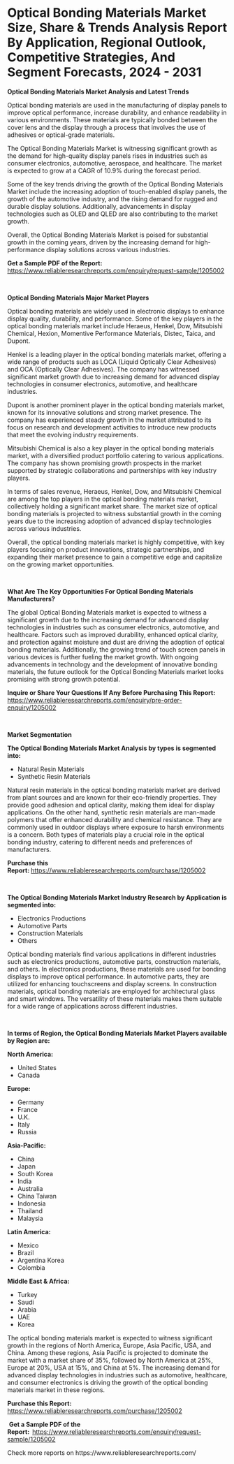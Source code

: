 <p><h1>Optical Bonding Materials Market Size, Share & Trends Analysis Report By Application, Regional Outlook, Competitive Strategies, And Segment Forecasts, 2024 - 2031</h1></p><p><strong>Optical Bonding Materials Market Analysis and Latest Trends</strong></p>
<p><p>Optical bonding materials are used in the manufacturing of display panels to improve optical performance, increase durability, and enhance readability in various environments. These materials are typically bonded between the cover lens and the display through a process that involves the use of adhesives or optical-grade materials.</p><p>The Optical Bonding Materials Market is witnessing significant growth as the demand for high-quality display panels rises in industries such as consumer electronics, automotive, aerospace, and healthcare. The market is expected to grow at a CAGR of 10.9% during the forecast period.</p><p>Some of the key trends driving the growth of the Optical Bonding Materials Market include the increasing adoption of touch-enabled display panels, the growth of the automotive industry, and the rising demand for rugged and durable display solutions. Additionally, advancements in display technologies such as OLED and QLED are also contributing to the market growth.</p><p>Overall, the Optical Bonding Materials Market is poised for substantial growth in the coming years, driven by the increasing demand for high-performance display solutions across various industries.</p></p>
<p><strong>Get a Sample PDF of the Report:&nbsp;</strong> <a href="https://www.reliableresearchreports.com/enquiry/request-sample/1205002">https://www.reliableresearchreports.com/enquiry/request-sample/1205002</a></p>
<p>&nbsp;</p>
<p><strong>Optical Bonding Materials Major Market Players</strong></p>
<p><p>Optical bonding materials are widely used in electronic displays to enhance display quality, durability, and performance. Some of the key players in the optical bonding materials market include Heraeus, Henkel, Dow, Mitsubishi Chemical, Hexion, Momentive Performance Materials, Distec, Taica, and Dupont.</p><p>Henkel is a leading player in the optical bonding materials market, offering a wide range of products such as LOCA (Liquid Optically Clear Adhesives) and OCA (Optically Clear Adhesives). The company has witnessed significant market growth due to increasing demand for advanced display technologies in consumer electronics, automotive, and healthcare industries.</p><p>Dupont is another prominent player in the optical bonding materials market, known for its innovative solutions and strong market presence. The company has experienced steady growth in the market attributed to its focus on research and development activities to introduce new products that meet the evolving industry requirements.</p><p>Mitsubishi Chemical is also a key player in the optical bonding materials market, with a diversified product portfolio catering to various applications. The company has shown promising growth prospects in the market supported by strategic collaborations and partnerships with key industry players.</p><p>In terms of sales revenue, Heraeus, Henkel, Dow, and Mitsubishi Chemical are among the top players in the optical bonding materials market, collectively holding a significant market share. The market size of optical bonding materials is projected to witness substantial growth in the coming years due to the increasing adoption of advanced display technologies across various industries.</p><p>Overall, the optical bonding materials market is highly competitive, with key players focusing on product innovations, strategic partnerships, and expanding their market presence to gain a competitive edge and capitalize on the growing market opportunities.</p></p>
<p>&nbsp;</p>
<p><strong>What Are The Key Opportunities For Optical Bonding Materials Manufacturers?</strong></p>
<p><p>The global Optical Bonding Materials market is expected to witness a significant growth due to the increasing demand for advanced display technologies in industries such as consumer electronics, automotive, and healthcare. Factors such as improved durability, enhanced optical clarity, and protection against moisture and dust are driving the adoption of optical bonding materials. Additionally, the growing trend of touch screen panels in various devices is further fueling the market growth. With ongoing advancements in technology and the development of innovative bonding materials, the future outlook for the Optical Bonding Materials market looks promising with strong growth potential.</p></p>
<p><strong>Inquire or Share Your Questions If Any Before Purchasing This Report:</strong> <a href="https://www.reliableresearchreports.com/enquiry/pre-order-enquiry/1205002">https://www.reliableresearchreports.com/enquiry/pre-order-enquiry/1205002</a></p>
<p>&nbsp;</p>
<p><strong>Market Segmentation</strong></p>
<p><strong>The Optical Bonding Materials Market Analysis by types is segmented into:</strong></p>
<p><ul><li>Natural Resin Materials</li><li>Synthetic Resin Materials</li></ul></p>
<p><p>Natural resin materials in the optical bonding materials market are derived from plant sources and are known for their eco-friendly properties. They provide good adhesion and optical clarity, making them ideal for display applications. On the other hand, synthetic resin materials are man-made polymers that offer enhanced durability and chemical resistance. They are commonly used in outdoor displays where exposure to harsh environments is a concern. Both types of materials play a crucial role in the optical bonding industry, catering to different needs and preferences of manufacturers.</p></p>
<p><strong>Purchase this Report:&nbsp;</strong><a href="https://www.reliableresearchreports.com/purchase/1205002">https://www.reliableresearchreports.com/purchase/1205002</a></p>
<p>&nbsp;</p>
<p><strong>The Optical Bonding Materials Market Industry Research by Application is segmented into:</strong></p>
<p><ul><li>Electronics Productions</li><li>Automotive Parts</li><li>Construction Materials</li><li>Others</li></ul></p>
<p><p>Optical bonding materials find various applications in different industries such as electronics productions, automotive parts, construction materials, and others. In electronics productions, these materials are used for bonding displays to improve optical performance. In automotive parts, they are utilized for enhancing touchscreens and display screens. In construction materials, optical bonding materials are employed for architectural glass and smart windows. The versatility of these materials makes them suitable for a wide range of applications across different industries.</p></p>
<p>&nbsp;</p>
<p><strong>In terms of Region, the Optical Bonding Materials Market Players available by Region are:</strong></p>
<p>
    <p> <strong> North America: </strong>
        <ul>
            <li>United States</li>
            <li>Canada</li>
        </ul>
        </p> 
    <p> <strong> Europe: </strong>
        <ul>
            <li>Germany</li>
            <li>France</li>
            <li>U.K.</li>
            <li>Italy</li>
            <li>Russia</li>
        </ul>
        </p> 
    <p> <strong> Asia-Pacific: </strong>
        <ul>
            <li>China</li>
            <li>Japan</li>
            <li>South Korea</li>
            <li>India</li>
            <li>Australia</li>
            <li>China Taiwan</li>
            <li>Indonesia</li>
            <li>Thailand</li>
            <li>Malaysia</li>
        </ul>
        </p> 
    <p> <strong> Latin America: </strong>
        <ul>
            <li>Mexico</li>
            <li>Brazil</li>
            <li>Argentina Korea</li>
            <li>Colombia</li>
        </ul>
        </p> 
    <p> <strong> Middle East & Africa: </strong>
        <ul>
            <li>Turkey</li>
            <li>Saudi</li>
            <li>Arabia</li>
            <li>UAE</li>
            <li>Korea</li>
        </ul>
    </p>
    </p>
<p><p>The optical bonding materials market is expected to witness significant growth in the regions of North America, Europe, Asia Pacific, USA, and China. Among these regions, Asia Pacific is projected to dominate the market with a market share of 35%, followed by North America at 25%, Europe at 20%, USA at 15%, and China at 5%. The increasing demand for advanced display technologies in industries such as automotive, healthcare, and consumer electronics is driving the growth of the optical bonding materials market in these regions.</p></p>
<p><strong>Purchase this Report: </strong><a href="https://www.reliableresearchreports.com/purchase/1205002">https://www.reliableresearchreports.com/purchase/1205002</a></p>
<p>&nbsp;<strong>Get a Sample PDF of the Report:&nbsp;&nbsp;</strong><a href="https://www.reliableresearchreports.com/enquiry/request-sample/1205002">https://www.reliableresearchreports.com/enquiry/request-sample/1205002</a></p>
<p><strong></strong></p>
<p>Check more reports on https://www.reliableresearchreports.com/</p>